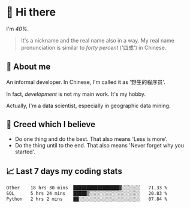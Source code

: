 # 👋 Hi there

I'm *40%*.

> It's a nickname and the real name also in a way.
> My real name pronunciation is similar to *forty percent* ('四成') in Chinese.

## :speech_balloon: About me

An informal developer. In Chinese, I'm called it as '野生的程序员'.

In fact, _development_ is not my main work. It's my hobby.

Actually, I'm a data scientist, especially in geographic data mining.

## :see_no_evil: Creed which I believe

- Do one thing and do the best. That also means 'Less is more'.
- Do the thing until to the end. That also means 'Never forget why you started'.

## :chart_with_upwards_trend: Last 7 days my coding stats

<!--START_SECTION:waka-->

```txt
Other    18 hrs 30 mins  █████████████████▓░░░░░░░   71.33 %
SQL      5 hrs 24 mins   █████▒░░░░░░░░░░░░░░░░░░░   20.83 %
Python   2 hrs 2 mins    ██░░░░░░░░░░░░░░░░░░░░░░░   07.84 %
```

<!--END_SECTION:waka-->
